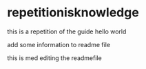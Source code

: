 # repetitionisknowledge
this is a repetition of the guide hello world

add some information to readme file

this is med editing the readmefile
